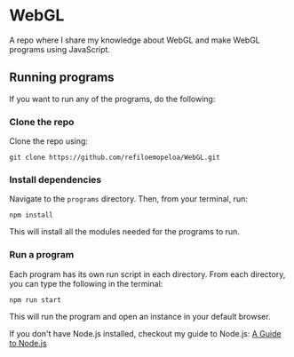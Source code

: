 # WebGL
A repo where I share my knowledge about WebGL and make WebGL programs using JavaScript.

## Running programs

If you want to run any of the programs, do the following:

### Clone the repo

Clone the repo using:

```shell
git clone https://github.com/refiloemopeloa/WebGL.git
```

### Install dependencies

Navigate to the `programs` directory. Then, from your terminal, run:

```shell
npm install
```

This will install all the modules needed for the programs to run.

### Run a program

Each program has its own run script in each directory. From each directory, you can type the following in the terminal:

```shell
npm run start
```

This will run the program and open an instance in your default browser.

If you don't have Node.js installed, checkout my guide to Node.js: [A Guide to Node.js](https://github.com/refiloemopeloa/Guides/blob/main/Web%20Development/JS/Node.js.md)
